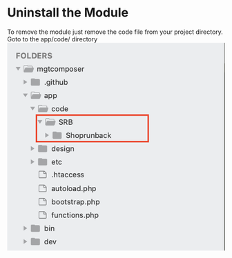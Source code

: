 # Uninstall the Module

To remove the module just remove the code file from your project directory. Goto  to the app/code/ directory
![image](images/magento2/uninstall.png)